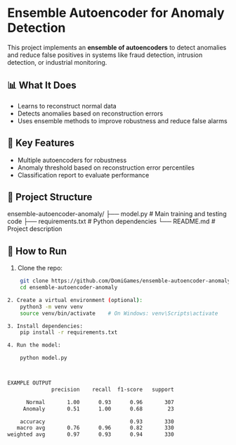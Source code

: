 
# Ensemble Autoencoder for Anomaly Detection

This project implements an **ensemble of autoencoders** to detect anomalies and reduce false positives in systems like fraud detection, intrusion detection, or industrial monitoring.

## 📊 What It Does
- Learns to reconstruct normal data
- Detects anomalies based on reconstruction errors
- Uses ensemble methods to improve robustness and reduce false alarms

## 🧠 Key Features
- Multiple autoencoders for robustness
- Anomaly threshold based on reconstruction error percentiles
- Classification report to evaluate performance

## 📁 Project Structure
ensemble-autoencoder-anomaly/
├── model.py # Main training and testing code
├── requirements.txt # Python dependencies
└── README.md # Project description

## 🚀 How to Run

1. Clone the repo:
```bash
    git clone https://github.com/DomiGames/ensemble-autoencoder-anomaly.git
    cd ensemble-autoencoder-anomaly

2. Create a virtual environment (optional):
    python3 -m venv venv
    source venv/bin/activate    # On Windows: venv\Scripts\activate

3. Install dependencies:
    pip install -r requirements.txt

4. Run the model:

    python model.py



EXAMPLE OUTPUT
              precision    recall  f1-score   support

      Normal       1.00      0.93      0.96       307
     Anomaly       0.51      1.00      0.68        23

    accuracy                           0.93       330
   macro avg       0.76      0.96      0.82       330
weighted avg       0.97      0.93      0.94       330
    
